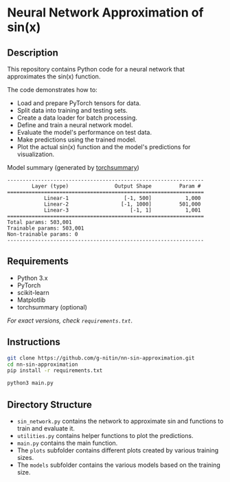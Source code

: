 # Neural Network Approximation of sin(x)

## Description

This repository contains Python code for a neural network that approximates the sin(x) function.

The code demonstrates how to:
- Load and prepare PyTorch tensors for data.
- Split data into training and testing sets.
- Create a data loader for batch processing.
- Define and train a neural network model.
- Evaluate the model's performance on test data.
- Make predictions using the trained model.
- Plot the actual sin(x) function and the model's predictions for visualization.

Model summary (generated by [torchsummary](https://github.com/sksq96/pytorch-summary))
```
----------------------------------------------------------------
        Layer (type)               Output Shape         Param #
================================================================
            Linear-1                  [-1, 500]           1,000
            Linear-2                 [-1, 1000]         501,000
            Linear-3                    [-1, 1]           1,001
================================================================
Total params: 503,001
Trainable params: 503,001
Non-trainable params: 0
----------------------------------------------------------------
```

## Requirements

- Python 3.x
- PyTorch
- scikit-learn
- Matplotlib
- torchsummary (optional)

_For exact versions, check `requirements.txt`_.

## Instructions

```bash
git clone https://github.com/g-nitin/nn-sin-approximation.git
cd nn-sin-approximation
pip install -r requirements.txt

python3 main.py
```

## Directory Structure
- `sin_network.py` contains the network to approximate sin and functions to train and evaluate it.
- `utilities.py` contains helper functions to plot the predictions.
- `main.py` contains the main function.
- The `plots` subfolder contains different plots created by various training sizes.
- The `models` subfolder contains the various models based on the training size.